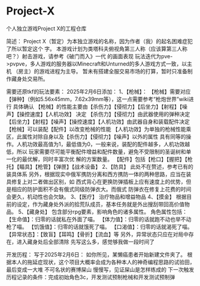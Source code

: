 # Project-X
个人独立游戏Project X的工程仓库

简述：
Project X（暂定）为本独立游戏的名称，因为作者（我）的起名困难症犯了所以暂定这个
字。
本游戏计划为类塔科夫俯视角第三人称（应该算第三人称吧？）射击游戏，请参考《破门而入》一代
的画面表现
玩法迭代为pve->pvpve，多人游戏的服务器以Minecraft和Unturned的多人游戏方式一致，以主机
（房主）的游戏进程为主导。
暂未有搭建全服交易市场的打算，暂时只准备制作藏身处交易所。

需要还原tkf的玩法要素：
2025年2月6日添加：
1、【枪械】：
【枪械】需要对应【弹种】（例如5.56x45mm，7.62x39mm等），这一点需要参考“枪炮世界”wiki进行
具体确认
【枪械】的性能主要由【杀伤力】【侵彻力】【后坐力】【射程】【噪声】【操控速度】【人机功效】
决定
【杀伤力】【侵彻力】由武器使用的弹种决定
【后坐力】【射程】【噪声】【操控速度】【人机功效】由武器自身和装载配件决定
【枪械】可以装配【配件】以改变枪械的性能
【人机功效】为单独的枪械性能乘区，此属性对除自身以及【杀伤力】【侵彻力】【噪声】以外的属性
具有同等的操作。人机功效最高值为1，最低值为0，一般来说，装配的配件越多，人机功效越低，所以
玩家需要尽可能平衡配件增益和配件数量，避免不受限制的圣诞树和单一化的最优解，同时丰富次优
解的方案数量。
【配件】包括【枪口】【握把】【枪托】【瞄具】【枪管】【弹匣】【战术设备】
2、【防具】
此处不在赘述，参考已有的装具体系
另外，根据现实中俄军携防分离和西方携防一体的两种思路，应当在装具修复上对二者做出区别，如
西式背心在更换防弹插板上应有速度上的优势，但是相应的防护面积不会有俄式同级防弹衣大。而俄式
防弹衣在修复上花费的时间会更久，机动性也会欠缺。
3、【医疗】
治疗物品和增益物品
4、【摸金】
根据目前的设定，作为藏身处外派的拾荒队成员，基本任务就是外出搜刮带回高价值物品。
5、【藏身处】
包含部分rpg要素，影响角色的诸多属性。
角色属性包括：
【生命值】：归零的话就私在外面了喵。
【体力值】：归零的话就跑不动也举不动枪了喵。
【饥饿值】：归零的话就饿死了喵。
【口渴值】：归零的话就渴死了喵。
【异常状态】：【致盲】【耳鸣】【骨折】【流血】等
另外，异常状态只应在对局中存在，进入藏身处后全部清除
先写这么多，感觉够我做一段时间了

开发历程：
写于2025年2月6日：
如你所见，某懒癌患者开始新建文件夹了。
根据本人的拖延症现状，这个项目大概率会成为各种本人的神奇编程思路的试验田，最后变成一大堆
不可名状的赛博屎山
慢慢写，见证屎山是怎样练成的
下一次触发历程记录的条件：完成初始角色3c，开发测试预制枪械和开发测试预制弹